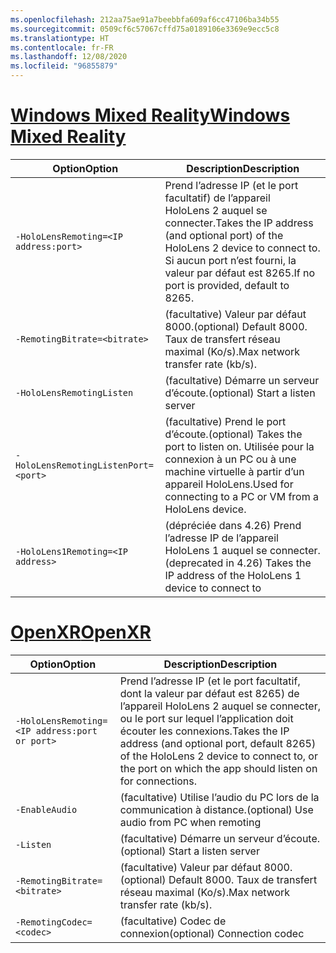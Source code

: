 ```yaml
---
ms.openlocfilehash: 212aa75ae91a7beebbfa609af6cc47106ba34b55
ms.sourcegitcommit: 0509cf6c57067cffd75a0189106e3369e9ecc5c8
ms.translationtype: HT
ms.contentlocale: fr-FR
ms.lasthandoff: 12/08/2020
ms.locfileid: "96855879"
---
```

# <a name="windows-mixed-reality"></a>[<span data-ttu-id="e6adb-101">Windows Mixed Reality</span><span class="sxs-lookup"><span data-stu-id="e6adb-101">Windows Mixed Reality</span></span>](#tab/wmr)

| <span data-ttu-id="e6adb-102">Option</span><span class="sxs-lookup"><span data-stu-id="e6adb-102">Option</span></span> | <span data-ttu-id="e6adb-103">Description</span><span class="sxs-lookup"><span data-stu-id="e6adb-103">Description</span></span> |
| ------ | ----------- |
| `-HoloLensRemoting=<IP address:port>` | <span data-ttu-id="e6adb-104">Prend l’adresse IP (et le port facultatif) de l’appareil HoloLens 2 auquel se connecter.</span><span class="sxs-lookup"><span data-stu-id="e6adb-104">Takes the IP address (and optional port) of the HoloLens 2 device to connect to.</span></span> <span data-ttu-id="e6adb-105">Si aucun port n’est fourni, la valeur par défaut est 8265.</span><span class="sxs-lookup"><span data-stu-id="e6adb-105">If no port is provided, default to 8265.</span></span> |
| `-RemotingBitrate=<bitrate>` | <span data-ttu-id="e6adb-106">(facultative) Valeur par défaut 8000.</span><span class="sxs-lookup"><span data-stu-id="e6adb-106">(optional) Default 8000.</span></span> <span data-ttu-id="e6adb-107">Taux de transfert réseau maximal (Ko/s).</span><span class="sxs-lookup"><span data-stu-id="e6adb-107">Max network transfer rate (kb/s).</span></span> |
| `-HoloLensRemotingListen` | <span data-ttu-id="e6adb-108">(facultative) Démarre un serveur d’écoute.</span><span class="sxs-lookup"><span data-stu-id="e6adb-108">(optional) Start a listen server</span></span> |
| `-HoloLensRemotingListenPort=<port>` | <span data-ttu-id="e6adb-109">(facultative) Prend le port d’écoute.</span><span class="sxs-lookup"><span data-stu-id="e6adb-109">(optional) Takes the port to listen on.</span></span> <span data-ttu-id="e6adb-110">Utilisée pour la connexion à un PC ou à une machine virtuelle à partir d’un appareil HoloLens.</span><span class="sxs-lookup"><span data-stu-id="e6adb-110">Used for connecting to a PC or VM from a HoloLens device.</span></span> |
| `-HoloLens1Remoting=<IP address>` | <span data-ttu-id="e6adb-111">(dépréciée dans 4.26) Prend l’adresse IP de l’appareil HoloLens 1 auquel se connecter.</span><span class="sxs-lookup"><span data-stu-id="e6adb-111">(deprecated in 4.26) Takes the IP address of the HoloLens 1 device to connect to</span></span> |

# <a name="openxr"></a>[<span data-ttu-id="e6adb-112">OpenXR</span><span class="sxs-lookup"><span data-stu-id="e6adb-112">OpenXR</span></span>](#tab/openxr)

| <span data-ttu-id="e6adb-113">Option</span><span class="sxs-lookup"><span data-stu-id="e6adb-113">Option</span></span> | <span data-ttu-id="e6adb-114">Description</span><span class="sxs-lookup"><span data-stu-id="e6adb-114">Description</span></span> |
| ------ | ----------- |
| `-HoloLensRemoting=<IP address:port or port>` | <span data-ttu-id="e6adb-115">Prend l’adresse IP (et le port facultatif, dont la valeur par défaut est 8265) de l’appareil HoloLens 2 auquel se connecter, ou le port sur lequel l’application doit écouter les connexions.</span><span class="sxs-lookup"><span data-stu-id="e6adb-115">Takes the IP address (and optional port, default 8265) of the HoloLens 2 device to connect to, or the port on which the app should listen on for connections.</span></span> |
| `-EnableAudio` | <span data-ttu-id="e6adb-116">(facultative) Utilise l’audio du PC lors de la communication à distance.</span><span class="sxs-lookup"><span data-stu-id="e6adb-116">(optional) Use audio from PC when remoting</span></span>  |
| `-Listen` | <span data-ttu-id="e6adb-117">(facultative) Démarre un serveur d’écoute.</span><span class="sxs-lookup"><span data-stu-id="e6adb-117">(optional) Start a listen server</span></span> |
| `-RemotingBitrate=<bitrate>` | <span data-ttu-id="e6adb-118">(facultative) Valeur par défaut 8000.</span><span class="sxs-lookup"><span data-stu-id="e6adb-118">(optional) Default 8000.</span></span> <span data-ttu-id="e6adb-119">Taux de transfert réseau maximal (Ko/s).</span><span class="sxs-lookup"><span data-stu-id="e6adb-119">Max network transfer rate (kb/s).</span></span> |
| `-RemotingCodec=<codec>` | <span data-ttu-id="e6adb-120">(facultative) Codec de connexion</span><span class="sxs-lookup"><span data-stu-id="e6adb-120">(optional) Connection codec</span></span>  |